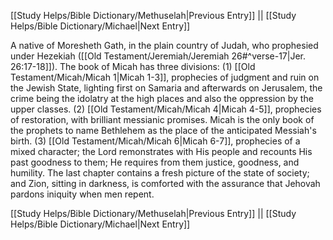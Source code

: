 [[Study Helps/Bible Dictionary/Methuselah|Previous Entry]]  ||  [[Study Helps/Bible Dictionary/Michael|Next Entry]]

 A native of Moresheth Gath, in the plain country of Judah, who prophesied under Hezekiah ([[Old Testament/Jeremiah/Jeremiah 26#^verse-17|Jer. 26:17-18]]). The book of Micah has three divisions: (1) [[Old Testament/Micah/Micah 1|Micah 1-3]], prophecies of judgment and ruin on the Jewish State, lighting first on Samaria and afterwards on Jerusalem, the crime being the idolatry at the high places and also the oppression by the upper classes. (2) [[Old Testament/Micah/Micah 4|Micah 4-5]], prophecies of restoration, with brilliant messianic promises. Micah is the only book of the prophets to name Bethlehem as the place of the anticipated Messiah's birth. (3) [[Old Testament/Micah/Micah 6|Micah 6-7]], prophecies of a mixed character; the Lord remonstrates with His people and recounts His past goodness to them; He requires from them justice, goodness, and humility. The last chapter contains a fresh picture of the state of society; and Zion, sitting in darkness, is comforted with the assurance that Jehovah pardons iniquity when men repent.

[[Study Helps/Bible Dictionary/Methuselah|Previous Entry]]  ||  [[Study Helps/Bible Dictionary/Michael|Next Entry]]